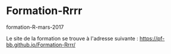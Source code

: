 # Formation-Rrrr
formation-R-mars-2017

Le site de la formation se trouve à l'adresse suivante : https://pf-bb.github.io/Formation-Rrrr/
